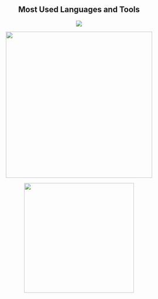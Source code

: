 <h2 align="center">Most Used Languages and Tools</h2>

<p align="center">
  <img src="https://skillicons.dev/icons?i=python,cs,unity,pytorch,dotnet,bash,git,vscode,linux" />
</p>

<p align="center">
  <img width="400" src="https://github-readme-stats.vercel.app/api?username=Spilios06&theme=tokyonight&show_icons=true"/>
</p>

<p align="center">
  <img width="300" src="https://www.hackthebox.com/badge/image/446353"/>
</p>